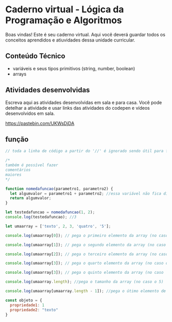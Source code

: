 # Caderno virtual - Lógica da Programação e Algoritmos
Boas vindas! Este é seu caderno virtual. Aqui você deverá guardar todos os conceitos aprendidos e atiuvidades dessa unidade curricular. 


## Conteúdo Técnico

- variáveis e seus tipos primitivos (string, number, boolean)
- arrays


## Atividades desenvolvidas
Escreva aqui as atividades desenvolvidas em sala e para casa. Você pode detelhar a atividade e usar links das atividades do codepen e vídeos desenvolvidos em sala. 



https://pastebin.com/UKWsDjDA



## função

```js
// toda a linha de código a partir do '//' é ignorado sendo útil para fazer comentários sobre o código

/*
também é possível fazer
comentários
maiores
*/

function nomedafuncao(parametro1, parametro2) {
  let algumvalor = parametro1 + parametro2; //essa variável não fica disponível fora da função
  return algumvalor;
}

let testedafuncao = nomedafuncao(1, 2);
console.log(testedafuncao); //3
```


```js
let umaarray = ['texto', 2, 3, 'quatro', '5'];

console.log(umaarray[0]); // pega o primeiro elemento da array (no caso o 'texto')

console.log(umaarray[1]); // pega o segundo elemento da array (no caso o 2)

console.log(umaarray[2]); // pega o terceiro elemento da array (no caso o 3)

console.log(umaarray[3]); // pega o quarto elemento da array (no caso o 'quatro')

console.log(umaarray[3]); // pega o quinto elemento da array (no caso '5')

console.log(umaarray.length); //pega o tamanho da array (no caso o 5)

console.log(umaarray[umaarray.length - 1]); //pega o útimo elemento de uma array (no caso o '5')
```



```js
const objeto = {
  propriedade1: 1
  propriedade2: "texto"  
}
```
